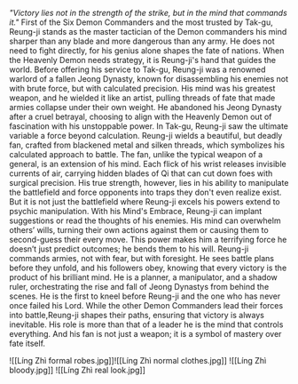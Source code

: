 _"Victory lies not in the strength of the strike, but in the mind that commands it."_
First of the Six Demon Commanders and the most trusted by Tak-gu, Reung-ji stands as the master tactician of the Demon commanders his mind sharper than any blade and more dangerous than any army. He does not need to fight directly, for his genius alone shapes the fate of nations. When the Heavenly Demon needs strategy, it is Reung-ji's hand that guides the world. Before offering his service to Tak-gu, Reung-ji was a renowned warlord of a fallen Jeong Dynasty, known for disassembling his enemies not with brute force, but with calculated precision. His mind was his greatest weapon, and he wielded it like an artist, pulling threads of fate that made armies collapse under their own weight. He abandoned his Jeong Dynasty after a cruel betrayal, choosing to align with the Heavenly Demon out of fascination with his unstoppable power. In Tak-gu, Reung-ji saw the ultimate variable a force beyond calculation. Reung-ji wields a beautiful, but deadly fan, crafted from blackened metal and silken threads, which symbolizes his calculated approach to battle. The fan, unlike the typical weapon of a general, is an extension of his mind. Each flick of his wrist releases invisible currents of air, carrying hidden blades of Qi that can cut down foes with surgical precision. His true strength, however, lies in his ability to manipulate the battlefield and force opponents into traps they don't even realize exist. But it is not just the battlefield where Reung-ji excels his powers extend to psychic manipulation. With his Mind's Embrace, Reung-ji can implant suggestions or read the thoughts of his enemies. His mind can overwhelm others’ wills, turning their own actions against them or causing them to second-guess their every move. This power makes him a terrifying force he doesn’t just predict outcomes; he bends them to his will.
Reung-ji commands armies, not with fear, but with foresight. He sees battle plans before they unfold, and his followers obey, knowing that every victory is the product of his brilliant mind. He is a planner, a manipulator, and a shadow ruler, orchestrating the rise and fall of Jeong Dynastys from behind the scenes. He is the first to kneel before Reung-ji and the one who has never once failed his Lord. While the other Demon Commanders lead their forces into battle,Reung-ji shapes their paths, ensuring that victory is always inevitable. His role is more than that of a leader he is the mind that controls everything. And his fan is not just a weapon; it is a symbol of mastery over fate itself.

![[Líng Zhì formal robes.jpg]]![[Líng Zhì normal clothes.jpg]]
![[Líng Zhì bloody.jpg]]
![[Líng Zhì real look.jpg]]